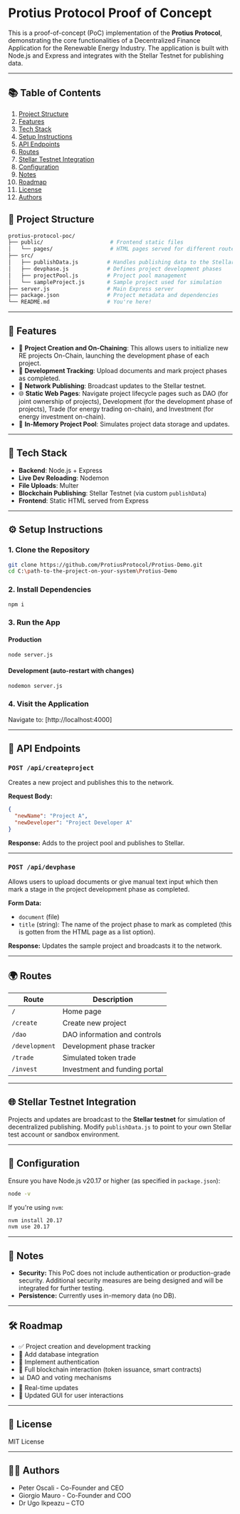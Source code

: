 # Protius Protocol Proof of Concept

This is a proof-of-concept (PoC) implementation of the **Protius Protocol**, demonstrating the core functionalities of a Decentralized Finance Application for the Renewable Energy Industry. The application is built with Node.js and Express and integrates with the Stellar Testnet for publishing data.

---

## 📚 Table of Contents
1. [Project Structure](#project-structure)
2. [Features](#features)
3. [Tech Stack](#tech-stack)
4. [Setup Instructions](#setup-instructions)
5. [API Endpoints](#api-endpoints)
6. [Routes](#routes)
7. [Stellar Testnet Integration](#stellar-testnet-integration)
8. [Configuration](#configuration)
9. [Notes](#notes)
10. [Roadmap](#roadmap)
11. [License](#license)
12. [Authors](#authors)

## 📁 Project Structure

```bash
protius-protocol-poc/
├── public/                     # Frontend static files
│   └── pages/                  # HTML pages served for different routes
├── src/
│   ├── publishData.js         # Handles publishing data to the Stellar testnet
│   ├── devphase.js            # Defines project development phases
│   ├── projectPool.js         # Project pool management
│   └── sampleProject.js       # Sample project used for simulation
├── server.js                  # Main Express server
├── package.json               # Project metadata and dependencies
└── README.md                  # You're here!
```

---

## 🚀 Features

- 📁 **Project Creation and On-Chaining**: This allows users to initialize new RE projects On-Chain, launching the development phase of each project.
- 🔁 **Development Tracking**: Upload documents and mark project phases as completed.
- 📡 **Network Publishing**: Broadcast updates to the Stellar testnet.
- 🌐 **Static Web Pages**: Navigate project lifecycle pages such as DAO (for joint ownership of projects), Development (for the development phase of projects), Trade (for energy trading on-chain), and Investment (for energy investment on-chain).
- 🧠 **In-Memory Project Pool**: Simulates project data storage and updates.

---

## 🧰 Tech Stack

- **Backend**: Node.js + Express
- **Live Dev Reloading**: Nodemon
- **File Uploads**: Multer
- **Blockchain Publishing**: Stellar Testnet (via custom `publishData`)
- **Frontend**: Static HTML served from Express

---

## ⚙️ Setup Instructions

### 1. Clone the Repository

```bash
git clone https://github.com/ProtiusProtocol/Protius-Demo.git
cd C:\path-to-the-project-on-your-system\Protius-Demo
```

### 2. Install Dependencies

```bash
npm i
```

### 3. Run the App

#### Production

```bash
node server.js
```

#### Development (auto-restart with changes)

```bash
nodemon server.js
```

### 4. Visit the Application

Navigate to: [http://localhost:4000]

---

## 📌 API Endpoints

### `POST /api/createproject`

Creates a new project and publishes this to the network.

**Request Body:**
```json
{
  "newName": "Project A",
  "newDeveloper": "Project Developer A"
}
```

**Response:** Adds to the project pool and publishes to Stellar.

---

### `POST /api/devphase`

Allows users to upload documents or give manual text input which then mark a stage in the project development phase as completed.

**Form Data:**
- `document` (file)
- `title` (string): The name of the project phase to mark as completed (this is gotten from the HTML page as a list option).

**Response:** Updates the sample project and broadcasts it to the network.

---

## 🌍 Routes

| Route          | Description                     |
|----------------|---------------------------------|
| `/`            | Home page                       |
| `/create`      | Create new project              |
| `/dao`         | DAO information and controls    |
| `/development` | Development phase tracker       |
| `/trade`       | Simulated token trade           |
| `/invest`      | Investment and funding portal   |

---

## 🌐 Stellar Testnet Integration

Projects and updates are broadcast to the **Stellar testnet** for simulation of decentralized publishing. Modify `publishData.js` to point to your own Stellar test account or sandbox environment.

---

## 🔧 Configuration

Ensure you have Node.js v20.17 or higher (as specified in `package.json`):

```bash
node -v
```

If you're using `nvm`:
```bash
nvm install 20.17
nvm use 20.17
```

---

## 📎 Notes

- **Security:** This PoC does not include authentication or production-grade security. Additional security measures are being designed and will be integrated for further testing.
- **Persistence:** Currently uses in-memory data (no DB). 

---

## 🛠️ Roadmap 

- ✅ Project creation and development tracking
- 📄 Add database integration 
- 🔐 Implement authentication 
- 🌉 Full blockchain interaction (token issuance, smart contracts)
- 📊 DAO and voting mechanisms
- 💬 Real-time updates 
- 📱 Updated GUI for user interactions

---

## 📜 License

MIT License

---

## 👨‍💻 Authors
- Peter Oscali - Co-Founder and CEO
- Giorgio Mauro - Co-Founder and COO
- Dr Ugo Ikpeazu – CTO 
